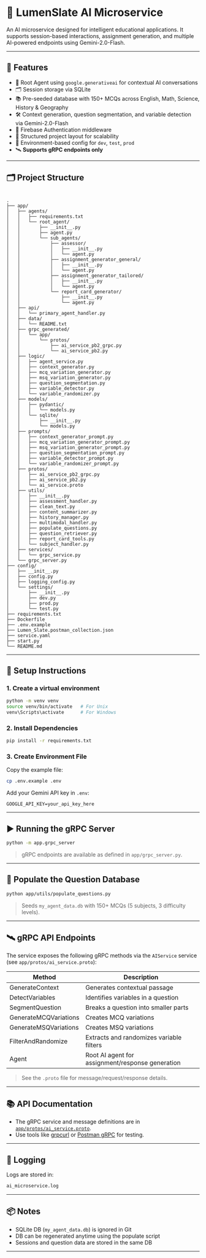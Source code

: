 # 📘 LumenSlate AI Microservice

An AI microservice designed for intelligent educational applications. It supports session-based interactions, assignment generation, and multiple AI-powered endpoints using Gemini-2.0-Flash.

---

## 🚀 Features

- 🧠 Root Agent using `google.generativeai` for contextual AI conversations
- 🗂️ Session storage via SQLite
- 📚 Pre-seeded database with 150+ MCQs across English, Math, Science, History & Geography
- 🛠️ Context generation, question segmentation, and variable detection via Gemini-2.0-Flash
- 🔐 Firebase Authentication middleware
- 📁 Structured project layout for scalability
- 📜 Environment-based config for `dev`, `test`, `prod`
- 🛰️ **Supports gRPC endpoints only**

---

## 🗂 Project Structure

```

.
├── app/
│   ├── agents/
│   │   ├── requirements.txt
│   │   └── root_agent/
│   │       ├── __init__.py
│   │       ├── agent.py
│   │       └── sub_agents/
│   │           ├── assessor/
│   │           │   ├── __init__.py
│   │           │   └── agent.py
│   │           ├── assignment_generator_general/
│   │           │   ├── __init__.py
│   │           │   └── agent.py
│   │           ├── assignment_generator_tailored/
│   │           │   ├── __init__.py
│   │           │   └── agent.py
│   │           └── report_card_generator/
│   │               ├── __init__.py
│   │               └── agent.py
│   ├── api/
│   │   └── primary_agent_handler.py
│   ├── data/
│   │   └── README.txt
│   ├── grpc_generated/
│   │   └── app/
│   │       └── protos/
│   │           ├── ai_service_pb2_grpc.py
│   │           └── ai_service_pb2.py
│   ├── logic/
│   │   ├── agent_service.py
│   │   ├── context_generator.py
│   │   ├── mcq_variation_generator.py
│   │   ├── msq_variation_generator.py
│   │   ├── question_segmentation.py
│   │   ├── variable_detector.py
│   │   └── variable_randomizer.py
│   ├── models/
│   │   ├── pydantic/
│   │   │   └── models.py
│   │   └── sqlite/
│   │       ├── __init__.py
│   │       └── models.py
│   ├── prompts/
│   │   ├── context_generator_prompt.py
│   │   ├── mcq_variation_generator_prompt.py
│   │   ├── msq_variation_generator_prompt.py
│   │   ├── question_segmentation_prompt.py
│   │   ├── variable_detector_prompt.py
│   │   └── variable_randomizer_prompt.py
│   ├── protos/
│   │   ├── ai_service_pb2_grpc.py
│   │   ├── ai_service_pb2.py
│   │   └── ai_service.proto
│   ├── utils/
│   │   ├── __init__.py
│   │   ├── assessment_handler.py
│   │   ├── clean_text.py
│   │   ├── content_summarizer.py
│   │   ├── history_manager.py
│   │   ├── multimodal_handler.py
│   │   ├── populate_questions.py
│   │   ├── question_retriever.py
│   │   ├── report_card_tools.py
│   │   └── subject_handler.py
│   ├── services/
│   │   └── grpc_service.py
│   └── grpc_server.py
├── config/
│   ├── __init__.py
│   ├── config.py
│   ├── logging_config.py
│   └── settings/
│       ├── __init__.py
│       ├── dev.py
│       ├── prod.py
│       └── test.py
├── requirements.txt
├── Dockerfile
├── .env.example
├── Lumen_Slate.postman_collection.json
├── service.yaml
├── start.py
└── README.md

```

---

## 🧪 Setup Instructions

### 1. Create a virtual environment

```bash
python -m venv venv
source venv/bin/activate   # For Unix
venv\Scripts\activate      # For Windows
```

### 2. Install Dependencies

```bash
pip install -r requirements.txt
```

### 3. Create Environment File

Copy the example file:

```bash
cp .env.example .env
```

Add your Gemini API key in `.env`:

```env
GOOGLE_API_KEY=your_api_key_here
```

---

## ▶️ Running the gRPC Server

```bash
python -m app.grpc_server
```

> gRPC endpoints are available as defined in `app/grpc_server.py`.

---

## 🧠 Populate the Question Database

```bash
python app/utils/populate_questions.py
```

> Seeds `my_agent_data.db` with 150+ MCQs (5 subjects, 3 difficulty levels).

---

## 🛰️ gRPC API Endpoints

The service exposes the following gRPC methods via the `AIService` service (see `app/protos/ai_service.proto`):

| Method                | Description                                      |
|-----------------------|--------------------------------------------------|
| GenerateContext       | Generates contextual passage                     |
| DetectVariables       | Identifies variables in a question               |
| SegmentQuestion       | Breaks a question into smaller parts             |
| GenerateMCQVariations | Creates MCQ variations                           |
| GenerateMSQVariations | Creates MSQ variations                           |
| FilterAndRandomize    | Extracts and randomizes variable filters         |
| Agent                 | Root AI agent for assignment/response generation |

> See the `.proto` file for message/request/response details.

---

## 📚 API Documentation

* The gRPC service and message definitions are in [`app/protos/ai_service.proto`](app/protos/ai_service.proto).
* Use tools like [grpcurl](https://github.com/fullstorydev/grpcurl) or [Postman gRPC](https://blog.postman.com/postman-supports-grpc/) for testing.

---

## 📝 Logging

Logs are stored in:

```txt
ai_microservice.log
```

---

## 📦 Notes

* SQLite DB (`my_agent_data.db`) is ignored in Git
* DB can be regenerated anytime using the populate script
* Sessions and question data are stored in the same DB

---